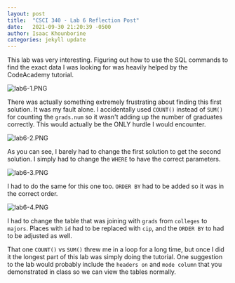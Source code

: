 ```yaml
---
layout: post
title:  "CSCI 340 - Lab 6 Reflection Post"
date:   2021-09-30 21:20:39 -0500
author: Isaac Khounborine
categories: jekyll update
---
```


This lab was very interesting. Figuring out how to use the SQL commands to find
the exact data I was looking for was heavily helped by the CodeAcademy tutorial.

![lab6-1.PNG](https://khounborineii.github.io/assets/lab6-1.PNG)

There was actually something extremely frustrating about finding this first
solution. It was my fault alone. I accidentally used `COUNT()` instead of
`SUM()` for counting the `grads.num` so it wasn't adding up the number of
graduates correctly. This would actually be the ONLY hurdle I would encounter.

![lab6-2.PNG](https://khounborineii.github.io/assets/lab6-2.PNG)

As you can see, I barely had to change the first solution to get the second
solution. I simply had to change the `WHERE` to have the correct parameters.

![lab6-3.PNG](https://khounborineii.github.io/assets/lab6-3.PNG)

I had to do the same for this one too. `ORDER BY` had to be added so it was in
the correct order.

![lab6-4.PNG](https://khounborineii.github.io/assets/lab6-4.PNG)

I had to change the table that was joining with `grads` from `colleges` to  `majors`.
Places with `id` had to be replaced with `cip`, and the `ORDER BY` to had to be
adjusted as well.

That one `COUNT()` vs `SUM()` threw me in a loop for a long time, but once I did it
the longest part of this lab was simply doing the tutorial. One suggestion to
the lab would probably include the `headers on` and `mode column` that you
demonstrated in class so we can view the tables normally.
